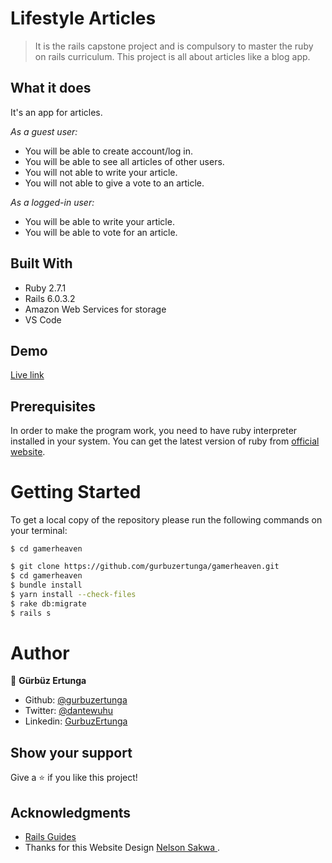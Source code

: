 # Lifestyle Articles

>  It is the rails capstone project and is compulsory to master the ruby on rails curriculum. This project is all about articles like a blog app.

## What it does

It's an app for articles.

*As a guest user:*

- You will be able  to create account/log in.
- You will be able to see all articles of other users.
- You will not able to write your article.
- You will not able to give a vote to an article.

*As a logged-in user:*

- You will be able to write your article.
- You will be able to vote for an article.

## Built With

- Ruby 2.7.1
- Rails 6.0.3.2
- Amazon Web Services for storage
- VS Code

## Demo

[Live link](https://mygamerheaven.herokuapp.com/)

## Prerequisites

In order to make the program work, you need to have ruby interpreter installed in your system. You can get the latest version of ruby from [official website](https://www.ruby-lang.org/en/downloads/).

# Getting Started

To get a local copy of the repository please run the following commands on your terminal:

```
$ cd gamerheaven
```

```bash
$ git clone https://github.com/gurbuzertunga/gamerheaven.git
$ cd gamerheaven
$ bundle install
$ yarn install --check-files
$ rake db:migrate
$ rails s
```

# Author

👤 **Gürbüz Ertunga**

- Github: [@gurbuzertunga](https://github.com/gurbuzertunga)
- Twitter: [@dantewuhu](https://twitter.com/dantewuhu)
- Linkedin: [GurbuzErtunga](https://www.linkedin.com/in/gurbuz-ertunga-a607a2a5/)

## Show your support

Give a :star:️ if you like this project!

## Acknowledgments

- <a href="https://guides.rubyonrails.org/" target="_blank">Rails Guides</a>
- Thanks for this Website Design [Nelson Sakwa
](https://www.behance.net/sakwadesignstudio).